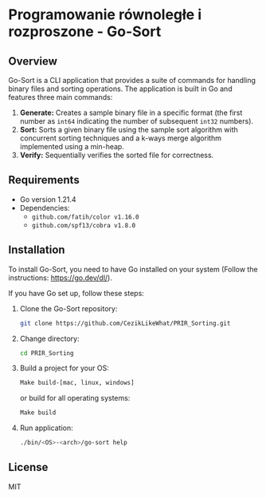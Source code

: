 # Programowanie równoległe i rozproszone - Go-Sort

## Overview
Go-Sort is a CLI application that provides a suite of commands for handling binary files and sorting operations. The application is built in Go and features three main commands:

1. **Generate:** Creates a sample binary file in a specific format (the first number as `int64` indicating the number of subsequent `int32` numbers).
2. **Sort:** Sorts a given binary file using the sample sort algorithm with concurrent sorting techniques and a k-ways merge algorithm implemented using a min-heap.
3. **Verify:** Sequentially verifies the sorted file for correctness.

## Requirements
- Go version 1.21.4
- Dependencies:
    - `github.com/fatih/color v1.16.0`
    - `github.com/spf13/cobra v1.8.0`

## Installation
To install Go-Sort, you need to have Go installed on your system (Follow the instructions: https://go.dev/dl/). 

If you have Go set up, follow these steps:

1. Clone the Go-Sort repository:
   ```bash
   git clone https://github.com/CezikLikeWhat/PRIR_Sorting.git
   ```
2. Change directory:
   ```bash
   cd PRIR_Sorting
   ```
3. Build a project for your OS:
   ```bash
   Make build-[mac, linux, windows]
   ```
   or build for all operating systems:
   ```bash
   Make build
   ```
4. Run application:
   ```bash
   ./bin/<OS>-<arch>/go-sort help
   ```

## License
MIT